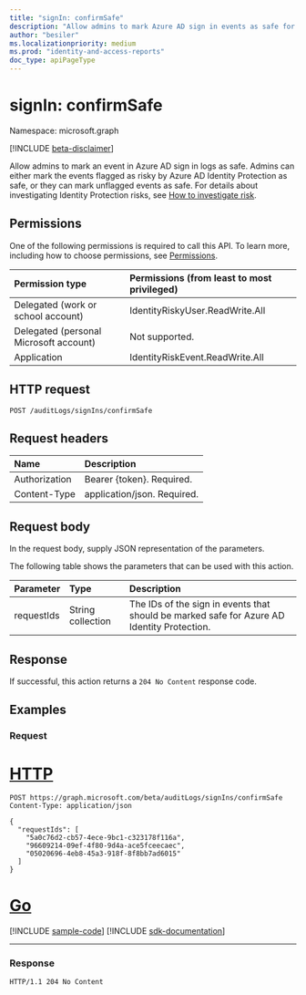 ```yaml
---
title: "signIn: confirmSafe"
description: "Allow admins to mark Azure AD sign in events as safe for Azure AD Identity Protection."
author: "besiler"
ms.localizationpriority: medium
ms.prod: "identity-and-access-reports"
doc_type: apiPageType
---
```


# signIn: confirmSafe
Namespace: microsoft.graph

[!INCLUDE [beta-disclaimer](../../includes/beta-disclaimer.md)]

Allow admins to mark an event in Azure AD sign in logs as safe. Admins can either mark the events flagged as risky by Azure AD Identity Protection as safe, or they can mark unflagged events as safe. For details about investigating Identity Protection risks, see [How to investigate risk](/azure/active-directory/identity-protection/howto-identity-protection-investigate-risk).

## Permissions
One of the following permissions is required to call this API. To learn more, including how to choose permissions, see [Permissions](/graph/permissions-reference).

|Permission type|Permissions (from least to most privileged)|
|:---|:---|
|Delegated (work or school account)|IdentityRiskyUser.ReadWrite.All|
|Delegated (personal Microsoft account)|Not supported.|
|Application|IdentityRiskEvent.ReadWrite.All|

## HTTP request

<!-- {
  "blockType": "ignored"
}
-->
``` http
POST /auditLogs/signIns/confirmSafe
```

## Request headers
|Name|Description|
|:---|:---|
|Authorization|Bearer {token}. Required.|
|Content-Type|application/json. Required.|

## Request body
In the request body, supply JSON representation of the parameters.

The following table shows the parameters that can be used with this action.

|Parameter|Type|Description|
|:---|:---|:---|
|requestIds|String collection|The IDs of the sign in events that should be marked safe for Azure AD Identity Protection.|



## Response

If successful, this action returns a `204 No Content` response code.

## Examples

### Request

# [HTTP](#tab/http)
<!-- {
  "blockType": "request",
  "name": "signinthis.confirmsafe"
}
-->
``` http
POST https://graph.microsoft.com/beta/auditLogs/signIns/confirmSafe
Content-Type: application/json

{
  "requestIds": [
    "5a0c76d2-cb57-4ece-9bc1-c323178f116a",
    "96609214-09ef-4f80-9d4a-ace5fceecaec",
    "05020696-4eb8-45a3-918f-8f8bb7ad6015"
  ]
}
```

# [Go](#tab/go)
[!INCLUDE [sample-code](../includes/snippets/go/signinthisconfirmsafe-go-snippets.md)]
[!INCLUDE [sdk-documentation](../includes/snippets/snippets-sdk-documentation-link.md)]

---



### Response
<!-- {
  "blockType": "response",
  "truncated": true
}
-->
``` http
HTTP/1.1 204 No Content
```

